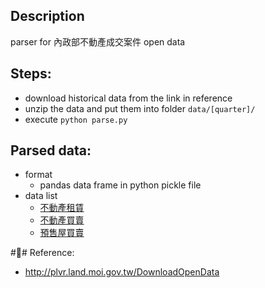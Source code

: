 ## Description

parser for 內政部不動產成交案件 open data

## Steps:

- download historical data from the link in reference
- unzip the data and put them into folder `data/[quarter]/`
- execute `python parse.py`

## Parsed data:

- format
	- pandas data frame in python pickle file
- data list
	- [不動產租賃](https://s3-ap-northeast-1.amazonaws.com/aaron-public-access/real-estate-price/%E4%B8%8D%E5%8B%95%E7%94%A2%E7%A7%9F%E8%B3%83.pkl)
	- [不動產買賣](https://s3-ap-northeast-1.amazonaws.com/aaron-public-access/real-estate-price/%E4%B8%8D%E5%8B%95%E7%94%A2%E8%B2%B7%E8%B3%A3.pkl)
	- [預售屋買賣](https://s3-ap-northeast-1.amazonaws.com/aaron-public-access/real-estate-price/%E9%A0%90%E5%94%AE%E5%B1%8B%E8%B2%B7%E8%B3%A3.pkl)


## Reference:

- http://plvr.land.moi.gov.tw/DownloadOpenData
